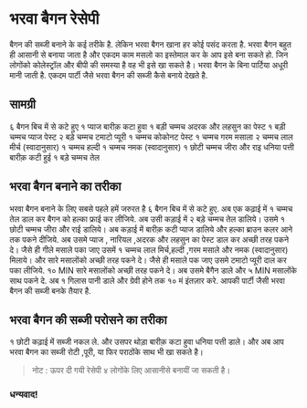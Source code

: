 # भरवा बैगन रेसेपी

बैगन की सब्जी बनाने के कई तरीके है. लेकिन भरवा बैगन खाना हर कोई पसंद करता है. भरवा बैगन बहुत ही आसानी से
बनाया जाता है और
एकदम काम मसलो का इस्तेमाल कर के आप इसे बना सकते हो. जिन लोगोंको कोलेस्ट्रॉल और बीपी की समस्या है वह भी
इसे खा सकते है।
भरवा बैगन के बिना पार्टिया अधूरी मानी जाती है. एकदम पार्टी जैसे भरवा बैगन की सब्जी कैसे बनाये देखते है.

## सामग्री 

६ बैगन बिच में से कटे हुए
१ प्याज बारीक़ कटा हुवा
१ बड़ी चम्मच अदरक और लहसुन का पेस्ट
१ बड़ी चम्मच प्याज पेस्ट
२ बड़े चम्मच टमाटो प्यूरी
१ चम्मच कोकोनट पेस्ट
१ चम्मच गरम मसाला
२ चम्मच लाल मीर्च (स्वादानुसार)
१ चम्मच हल्दी
१ चम्मच नमक (स्वादानुसार)
१ छोटी चम्मच जीरा और राइ
धनिया पत्ती बारीक़ कटी हुई
१ बड़े चम्मच तेल

## भरवा बैगन बनाने का तरीका

भरवा बैगन बनाने के लिए सबसे पहले हमें जरुरत है ६ बैगन बिच में से कटे हुए. अब एक कढ़ाई में १ चम्मच तेल डाल कर
बैगन को हल्का फ्राई कर लीजिये.
अब उसी कड़ाई में २ बड़े चम्मच तेल डालिये। उसमे १ छोटी चम्मच जीरा और राई डालिये। अब कड़ाई में बारीक़ कटी
प्याज डालिये और हल्का ब्राउन कलर आने तक पकने दीजिये. अब उसमे प्याज , नारियल ,अदरक और लहसुन का पेस्ट डाल
कर अच्छी तरह पकने दे। जैसे ही गीले मसाले पका जाए उसमें १ चम्मच लाल मिर्च,हल्दी ,गरम मसाले और नमक
(स्वादानुसार) मिलाये। और सारे मसालोंको अच्छी तरह पकने दे। जैसे ही मसाले पक जाए उसमे टमाटो प्यूरी दाल कर पका
लीजिये. १० MIN सारे मसालोंको अच्छी तरह पकने दे। अब उसमे बैगैन डाले और ५ MIN मसालोंके साथ पकने दे. अब १
गिलास पानी डाले और ग्रेवी होने तक १० मं इंतज़ार करे. आपकी पार्टी जैसी भरवा बैगन की सब्जी बनके तैयार है.

## भरवा बैगन की सब्जी परोसने का तरीका

१ छोटी कढ़ाई में सब्जी नकल ले. और उसपर थोड़ा बारीक़ कटा हुवा धनिया पत्ती डाले। और अब आप भरवा बैगन का
सब्जी रोटी ,पूरी, या फिर पराठोंके साथ भी खा सकते है।

> नोट : ऊपर दी गयी रेसेपी ४ लोगोंके लिए आसानीसे बनायीं जा सकती है।

### धन्यवाद!


